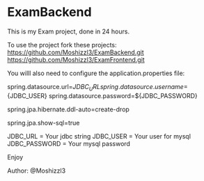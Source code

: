 # ExamBackend

This is my Exam project, done in 24 hours.

To use the project fork these projects:
https://github.com/Moshizzl3/ExamBackend.git
https://github.com/Moshizzl3/ExamFrontend.git

You willl also need to configure the application.properties file:

spring.datasource.url=${JDBC_URL}
spring.datasource.username=${JDBC_USER}
spring.datasource.password=${JDBC_PASSWORD}

spring.jpa.hibernate.ddl-auto=create-drop

spring.jpa.show-sql=true

JDBC_URL = Your jdbc string
JDBC_USER = Your user for mysql
JDBC_PASSWORD = Your mysql password

Enjoy

Author:
@Moshizzl3
